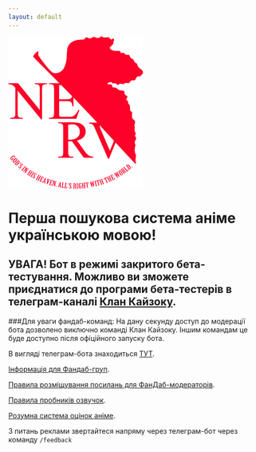 ```yaml
---
layout: default
---
```



![Branching](https://raw.githubusercontent.com/ukushu/nerv-search-site/master/nerv_Logo.png)


# Перша пошукова система аніме українською мовою! 

## УВАГА! Бот в режимі закритого бета-тестування. Можливо ви зможете приєднатися до програми бета-тестерів в телеграм-каналі [Клан Кайзоку](https://t.me/clan_kaizoku). 

###Для уваги фандаб-команд: На дану секунду доступ до модерації бота дозволено виключно команді Клан Кайзоку. Іншим командам це буде доступно після офіційного запуску бота.

В вигляді телеграм-бота знаходиться [ТУТ](https://t.me/NERV_search_bot).

[Інформація для Фандаб-груп](./pages/4FanDubStudios.html).

[Правила розміщування посилань для ФанДаб-модераторів](./pages/LinkRules.html).

[Правила пробників озвучок](./pages/DubSampleRules.md).

[Розумна система оцінок аніме](./pages/SmartAnimeRankSystem.md).

З питань реклами звертайтеся напряму через телеграм-бот через команду ```/feedback```
